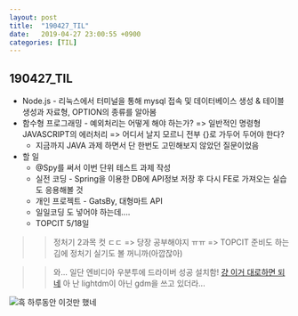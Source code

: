 ```yaml
---
layout: post
title:  "190427_TIL"
date:   2019-04-27 23:00:55 +0900
categories: [TIL]
---
```


190427_TIL
------------

* Node.js - 리눅스에서 터미널을 통해 mysql 접속 및 데이터베이스 생성 & 테이블 생성과 자료형, OPTION의 종류를 알아봄 
* 함수형 프로그래밍 - 예외처리는 어떻게 해야 하는가? => 일반적인 명령형 JAVASCRIPT의 에러처리 => 어디서 날지 모르니 전부 {}로 가두어 두어야 한다?
    * 지금까지 JAVA 과제 하면서 단 한번도 고민해보지 않았던 질문이었음
* 할 일 
    * @Spy를 써서 이번 단위 테스트 과제 작성 
    * 실전 코딩 - Spring을 이용한 DB에 API정보 저장 후 다시 FE로 가져오는 실습도 응용해볼 것
    * 개인 프로젝트 - GatsBy, 대형마트 API
    * 일일코딩 도 넣어야 하는데....
    * TOPCIT 5/18일 

>> 정처기 2과목 컷 ㄷㄷ => 당장 공부해야지 ㅠㅠ => TOPCIT 준비도 하는 김에 정처기 실기도 볼 꺼니까(아깝잖아)

>> 와... 일단 엔비디아 우분투에 드라이버 성공 설치함!
>> [걍 이거 대로하면 되네](http://taeksfacility.blogspot.com/2015/09/ubuntu-nvidia.html)
>> 아 난 lightdm이 아닌 gdm을 쓰고 있더라...

![흑 하루동안 이것만 했네](../images/nvidiasuccess.png)

